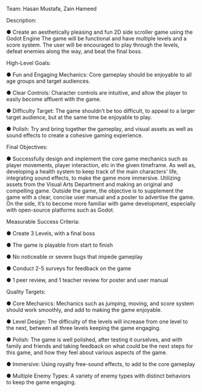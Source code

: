Team: Hasan Mustafa, Zain Hameed

Description:

● Create an aesthetically pleasing and fun 2D side scroller game using the Godot Engine The
game will be functional and have multiple levels and a score system. The user will be encouraged to play through the levels, defeat enemies along the way, and beat the final boss.

High-Level Goals:

● Fun and Engaging Mechanics: Core gameplay should be enjoyable to all age groups and
target audiences.

● Clear Controls: Character controls are intuitive, and allow the player to easily become affluent
with the game.

● Difficulty Target: The game shouldn’t be too difficult, to appeal to a larger target audience, but
at the same time be enjoyable to play.

● Polish: Try and bring together the gameplay, and visual assets as well as sound effects to
create a cohesive gaming experience.

Final Objectives:

● Successfully design and implement the core game mechanics such as player movements,
player interaction, etc in the given timeframe. As well as, developing a health system to keep track of the main characters' life, integrating sound effects, to make the game more immersive. Utilizing assets from the Visual Arts Department and making an original and compelling game. Outside the game, the objective is to supplement the game with a clear, concise user manual and a poster to advertise the game. On the side, it’s to become more familiar with game development, especially with open-source platforms such as Godot.

Measurable Success Criteria:

● Create 3 Levels, with a final boss

● The game is playable from start to finish

● No noticeable or severe bugs that impede gameplay

● Conduct 2-5 surveys for feedback on the game

● 1 peer review, and 1 teacher review for poster and user manual

Quality Targets:

● Core Mechanics: Mechanics such as jumping, moving, and score system should work
smoothly, and add to making the game enjoyable.

● Level Design: The difficulty of the levels will increase from one level to the next, between all
three levels keeping the game engaging.

● Polish: The game is well polished, after testing it ourselves, and with family and friends and taking feedback on what could be the next steps for this game, and how they feel about various aspects of the game.

● Immersive: Using royalty free-sound effects, to add to the core gameplay

● Multiple Enemy Types: A variety of enemy types with distinct behaviors to keep the game
engaging.
